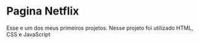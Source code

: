 # Pagina Netflix

Esse e um dos meus primeiros projetos.
Nesse projeto foi utilizado HTML, CSS e JavaScript
